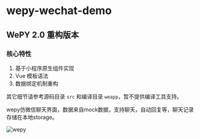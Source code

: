 # wepy-wechat-demo

## WePY 2.0 重构版本

### 核心特性

1. 基于小程序原生组件实现
2. Vue 模板语法
3. 数据绑定机制重构

其它细节请参考源码目录 `src` 和编译目录 `weapp`，暂不提供编译工具支持。


wepy仿微信聊天界面，数据来自mock数据，支持聊天，自动回复等，聊天记录存储在本地storage。

![wepy](https://cloud.githubusercontent.com/assets/2182004/20709814/5d84db68-b672-11e6-8576-8f489e02dc4b.gif)

